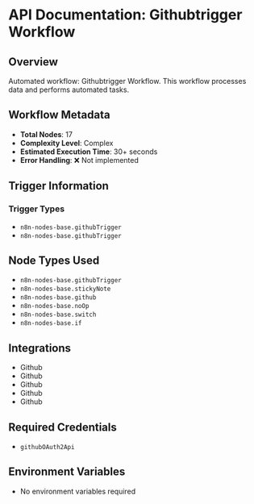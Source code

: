 # API Documentation: Githubtrigger Workflow

## Overview
Automated workflow: Githubtrigger Workflow. This workflow processes data and performs automated tasks.

## Workflow Metadata
- **Total Nodes**: 17
- **Complexity Level**: Complex
- **Estimated Execution Time**: 30+ seconds
- **Error Handling**: ❌ Not implemented

## Trigger Information
### Trigger Types
- `n8n-nodes-base.githubTrigger`
- `n8n-nodes-base.githubTrigger`

## Node Types Used
- `n8n-nodes-base.githubTrigger`
- `n8n-nodes-base.stickyNote`
- `n8n-nodes-base.github`
- `n8n-nodes-base.noOp`
- `n8n-nodes-base.switch`
- `n8n-nodes-base.if`

## Integrations
- Github
- Github
- Github
- Github
- Github

## Required Credentials
- `githubOAuth2Api`

## Environment Variables
- No environment variables required
